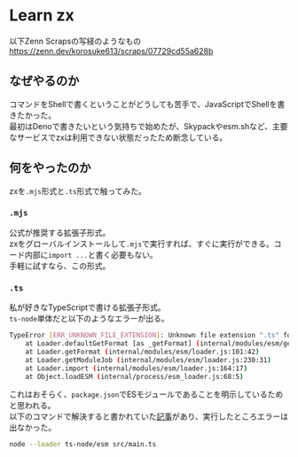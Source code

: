 # Learn zx
以下Zenn Scrapsの写経のようなもの  
https://zenn.dev/korosuke613/scraps/07729cd55a628b

## なぜやるのか
コマンドをShellで書くということがどうしても苦手で、JavaScriptでShellを書きたかった。    
最初はDenoで書きたいという気持ちで始めたが、Skypackやesm.shなど、主要なサービスでzxは利用できない状態だったため断念している。

## 何をやったのか
zxを`.mjs`形式と`.ts`形式で触ってみた。

### `.mjs`
公式が推奨する拡張子形式。  
zxをグローバルインストールして`.mjs`で実行すれば、すぐに実行ができる。コード内部に`import ...`と書く必要もない。  
手軽に試すなら、この形式。

### `.ts`
私が好きなTypeScriptで書ける拡張子形式。    
`ts-node`単体だと以下のようなエラーが出る。

``` bash
TypeError [ERR_UNKNOWN_FILE_EXTENSION]: Unknown file extension ".ts" for /Users/windchime-yk/Documents/web/learn-zx/main.ts
    at Loader.defaultGetFormat [as _getFormat] (internal/modules/esm/get_format.js:65:15)
    at Loader.getFormat (internal/modules/esm/loader.js:101:42)
    at Loader.getModuleJob (internal/modules/esm/loader.js:230:31)
    at Loader.import (internal/modules/esm/loader.js:164:17)
    at Object.loadESM (internal/process/esm_loader.js:68:5)
```

これはおそらく、`package.json`でESモジュールであることを明示しているためと思われる。   
以下のコマンドで解決すると書かれていた[記事](https://zenn.dev/tak_iwamoto/articles/862527e69f544e)があり、実行したところエラーは出なかった。

``` bash
node --loader ts-node/esm src/main.ts
```
